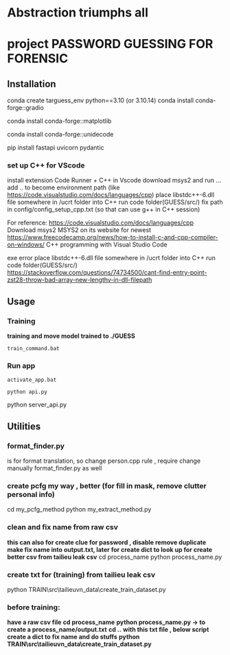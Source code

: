 # Abstraction triumphs all 
# project PASSWORD GUESSING FOR FORENSIC 
## Installation 
conda create targuess_env python==3.10  (or 3.10.14)
conda install conda-forge::gradio

conda install conda-forge::matplotlib

conda install conda-forge::unidecode

pip install fastapi uvicorn pydantic



### set up C++ for VScode
install extension Code Runner + C++ in Vscode 
download msys2 and run ... add .. to become environment path (like https://code.visualstudio.com/docs/languages/cpp)
place libstdc++-6.dll file somewhere in /ucrt folder into C++ run code folder(GUESS/src/)
fix path in config/config_setup_cpp.txt (so that can use g++ in C++ session)


For reference:
https://code.visualstudio.com/docs/languages/cpp
Download msys2 MSYS2 on its website for newest
https://www.freecodecamp.org/news/how-to-install-c-and-cpp-compiler-on-windows/
C++ programming with Visual Studio Code

exe error 
place libstdc++-6.dll file somewhere in /ucrt folder into C++ run code folder(GUESS/src/)
https://stackoverflow.com/questions/74734500/cant-find-entry-point-zst28-throw-bad-array-new-lengthv-in-dll-filepath

## Usage 
### Training 
**training and move model trained to ./GUESS**
```
train_command.bat 
```
### Run app 
```
activate_app.bat
```
```
python api.py
```



python server_api.py

## Utilities 
### format_finder.py 
is for format translation, so change person.cpp rule , require change manually format_finder.py as well


### create pcfg my way , better (for fill in mask, remove clutter personal info)
cd my_pcfg_method
python my_extract_method.py

### clean and fix name from raw csv 
**this can also for create clue for password , disable remove duplicate**
**make fix name into output.txt, later for create dict to look up for create better csv from tailieu leak csv**
cd process_name 
python process_name.py

### create txt for (training) from tailieu leak csv 
python TRAIN\src\tailieuvn_data\create_train_dataset.py



### before training:
**have a raw csv file**
**cd process_name**
**python process_name.py -> to create a process_name/output.txt**
**cd ..**
**with this txt file , below script create a dict to fix name and do stuffs**
**python TRAIN\src\tailieuvn_data\create_train_dataset.py**
